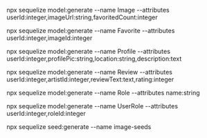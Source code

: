 npx sequelize model:generate --name Image --attributes userId:integer,imageUrl:string,favoritedCount:integer

npx sequelize model:generate --name Favorite --attributes userId:integer,imageId:integer

npx sequelize model:generate --name Profile --attributes userId:integer,profilePic:string,location:string,description:text


npx sequelize model:generate --name Review --attributes userId:integer,artistId:integer,reviewText:text,rating:integer

npx sequelize model:generate --name Role --attributes name:string

npx sequelize model:generate --name UserRole --attributes userId:integer,roleId:integer




npx sequelize seed:generate --name image-seeds
